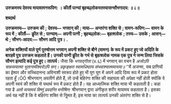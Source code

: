 **उरुक्रमस्य देवस्य मायावामनरूपिण: ।** **कीर्तौ पत्न्यां बृहच्छ्लोकस्तस्यासन्सौभगादय: ॥ ८॥** 

**शब्दार्थ** 

**उरुक्रमस्य—** **उरुक्रम की** **; देवस्य—** **भगवान् की** **; माया—** **अन्तरंगा शक्ति से** **; वामन-रूपिण:—** **वामन के रूप में** **; कीर्तौ—** **कीॢत से** **; पत्न्याम्—** **अपनी पत्नी** **; बृहच्छ्लोक:—** **बृहत्श्लोक** **; तस्य—** **उसके** **; आसन्—** **थे** **; सौभग-आदय:—** **सौभग आदि** **पुत्र।** **.** 

**अनेक शक्तियों वाले पूर्ण पुरुषोत्तम भगवान् अपनी शक्ति से बौने (वामन) के रूप में** **प्रकट हुए जो अदिति के बारहवें पुत्र उरुक्रम कहलाते हैं। उनकी पत्नी कीॢत के गर्भ से** **बृहत्श्लोक नामक एक पुत्र ने जन्म लिया जिसके सौभग इत्यादि कई पुत्र हुए।** **तात्पर्य :** जैसा कि *भगवद्गीता* (४.६) में भगवान् का वचन है *अजोऽपि सन्नव्ययात्मा भूतानामीश्वरोऽपि सन्।* *प्रकृङ्क्षत स्वामधिष्ठाय संभवाश्यात्ममायया॥* ''मैं अजन्मा, सब प्राणियों का ईश्वर और सच्चिदानन्द अविनाशी स्वरूप होते हुए भी युग युग में अपने आदि दिव्य रूप में प्रकट होता रहता हूँ।ÓÓ श्रीभगवान् अवतीर्ण होते हैं, तो उन्हें बहिरंगा शक्ति की सहायता की अपेक्षा नहीं होती क्योंकि वे अपनी स्वयं की शक्ति से यथार्थ रूप में प्रकट होते हैं। यह आध्यात्मिक शक्ति माया भी कहलाती है। कहा गया है *अतो मायामयं विष्णुं प्रवदन्ति* *मनीषिण:* श्रीभगवान् द्वारा अंगीकृत शरीर मायामय कहलाता है। इसका अर्थ यह नहीं है कि वे बहिरंगा शक्ति से निॢमत हैं; इस माया का तात्पर्य उनकी अंतरंगा शक्ति से है।  